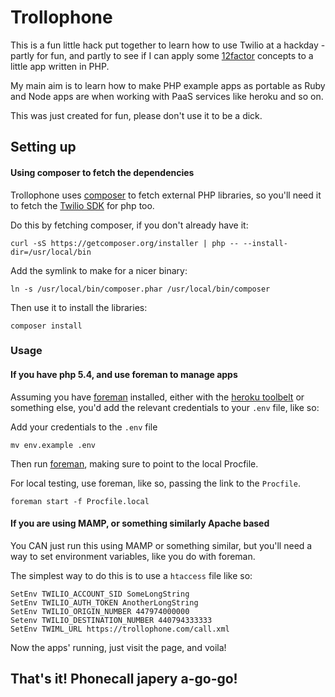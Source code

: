 Trollophone
=================================

This is a fun little hack put together to learn how to use Twilio at a hackday - partly for fun, and partly to see if I can apply some [12factor][] concepts to a little app written in PHP.

My main aim is to learn how to make PHP example apps as portable as Ruby and Node apps are when working with PaaS services like heroku and so on.

This was just created for fun, please don't use it to be a dick.

## Setting up

#### Using composer to fetch the dependencies

Trollophone uses [composer][] to fetch external PHP libraries, so you'll need it to fetch the [Twilio SDK][] for php too.

Do this by fetching composer, if you don't already have it:

```shell
curl -sS https://getcomposer.org/installer | php -- --install-dir=/usr/local/bin
```

Add the symlink to make for a nicer binary:

```shell
ln -s /usr/local/bin/composer.phar /usr/local/bin/composer
```

Then use it to install the libraries:

```shell
composer install
```

### Usage

#### If you have php 5.4, and use foreman to manage apps

Assuming you have [foreman][] installed, either with the [heroku toolbelt][] or something else, you'd add the relevant credentials to your `.env` file, like so:

Add your credentials to the `.env` file

```shell
mv env.example .env
```

Then run [foreman][], making sure to point to the local Procfile.

For local testing, use foreman, like so, passing the link to the `Procfile`.

```shell
foreman start -f Procfile.local
```

#### If you are using MAMP, or something similarly Apache based

You CAN just run this using MAMP or something similar, but you'll need a way to set environment variables, like you do with foreman.

The simplest way to do this is to use a `htaccess` file like so:

```shell
SetEnv TWILIO_ACCOUNT_SID SomeLongString
SetEnv TWILIO_AUTH_TOKEN AnotherLongString
SetEnv TWILIO_ORIGIN_NUMBER 447974000000
Setenv TWILIO_DESTINATION_NUMBER 440794333333
SetEnv TWIML_URL https://trollophone.com/call.xml
```

Now the apps' running, just visit the page, and voila!

## That's it! Phonecall japery a-go-go!

<!-- links -->

[12factor]: http://12factor.net
[composer]: http://getcomposer.org
[foreman]: http://blog.daviddollar.org/2011/05/06/introducing-foreman.html
[heroku toolbelt]: https://toolbelt.heroku.com
[Twilio SDK]: https://github.com/twilio/twilio-php